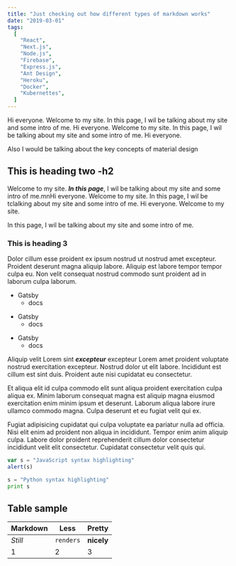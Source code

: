 ```yaml
---
title: "Just checking out how different types of markdown works"
date: "2019-03-01"
tags:
  [
    "React",
    "Next.js",
    "Node.js",
    "Firebase",
    "Express.js",
    "Ant Design",
    "Heroku",
    "Docker",
    "Kubernettes",
  ]
---
```


Hi everyone. Welcome to my site. In this page, I wil be talking about my site and some intro of me. Hi everyone. Welcome to my site. In this page, I wil be talking about my site and some intro of me. Hi everyone.

Also I would be talking about the key concepts of material design

## This is heading two -h2

Welcome to my site. **_In this page_**, I wil be talking about my site and some intro of me.mnHi everyone. Welcome to my site. In this page, I wil be tclalking about my site and some intro of me. Hi everyone. Welcome to my site.

In this page, I wil be talking about my site and some intro of me.

### This is heading 3

Dolor cillum esse proident ex ipsum nostrud ut nostrud amet excepteur. Proident deserunt magna aliquip labore. Aliquip est labore tempor tempor culpa eu. Non velit consequat nostrud commodo sunt proident ad in laborum culpa laborum.

- Gatsby
  - docs

* Gatsby
  - docs

- Gatsby
  - docs

Aliquip velit Lorem sint **_excepteur_** excepteur Lorem amet proident voluptate nostrud exercitation excepteur. Nostrud dolor ut elit labore. Incididunt est cillum est sint duis. Proident aute nisi cupidatat eu consectetur.

Et aliqua elit id culpa commodo elit sunt aliqua proident exercitation culpa aliqua ex. Minim laborum consequat magna est aliquip magna eiusmod exercitation enim minim ipsum et deserunt. Laborum aliqua labore irure ullamco commodo magna. Culpa deserunt et eu fugiat velit qui ex.

Fugiat adipisicing cupidatat qui culpa voluptate ea pariatur nulla ad officia. Nisi elit enim ad proident non aliqua in incididunt. Tempor enim anim aliquip culpa. Labore dolor proident reprehenderit cillum dolor consectetur incididunt velit elit consectetur. Cupidatat consectetur velit quis qui.


```javascript
var s = "JavaScript syntax highlighting"
alert(s)
```


```python
s = "Python syntax highlighting"
print s
```

## Table sample

| Markdown | Less      | Pretty     |
| -------- | --------- | ---------- |
| _Still_  | `renders` | **nicely** |
| 1        | 2         | 3          |

